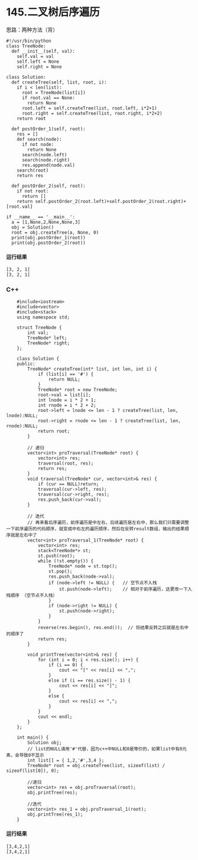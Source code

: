 # 145.二叉树后序遍历
思路：两种方法（背）

    #!/usr/bin/python
    class TreeNode:
      def __init__(self, val):
        self.val = val
        self.left = None
        self.right = None

    class Solution:
      def createTree(self, list, root, i):
        if i < len(list):
          root = TreeNode(list[i])
          if root.val == None:
            return None
          root.left = self.createTree(list, root.left, i*2+1)
          root.right = self.createTree(list, root.right, i*2+2)
        return root

      def postOrder_1(self, root):
        res = []
        def search(node):
          if not node:
            return None
          search(node.left)
          search(node.right)
          res.append(node.val)
        search(root)
        return res

      def postOrder_2(self, root):
        if not root:
          return []
        return self.postOrder_2(root.left)+self.postOrder_2(root.right)+[root.val]

    if __name__ == '__main__':
      a = [1,None,2,None,None,3]
      obj = Solution()
      root = obj.createTree(a, None, 0)
      print(obj.postOrder_1(root))
      print(obj.postOrder_2(root))

#### 运行结果
    [3, 2, 1]
    [3, 2, 1]

### C++

        #include<iostream>
        #include<vector>
        #include<stack>
        using namespace std;

        struct TreeNode {
            int val;
            TreeNode* left;
            TreeNode* right;
        };

        class Solution {
        public:
            TreeNode* createTree(int* list, int len, int i) {
                if (list[i] == '#') {
                    return NULL;
                }
                TreeNode* root = new TreeNode;
                root->val = list[i];
                int lnode = i * 2 + 1;
                int rnode = i * 2 + 2;
                root->left = lnode <= len - 1 ? createTree(list, len, lnode):NULL;
                root->right = rnode <= len - 1 ? createTree(list, len, rnode):NULL;
                return root;
            }

            // 递归
            vector<int> proTraversal(TreeNode* root) {
                vector<int> res;
                traversal(root, res);
                return res;
            }
            void traversal(TreeNode* cur, vector<int>& res) {
                if (cur == NULL)return;
                traversal(cur->left, res);
                traversal(cur->right, res);
                res.push_back(cur->val);
            }

            // 迭代
            // 再来看后序遍历，前序遍历是中左右，后续遍历是左右中，那么我们只需要调整一下前序遍历的代码顺序，就变成中右左的遍历顺序，然后在反转result数组，输出的结果顺序就是左右中了
            vector<int> proTraversal_1(TreeNode* root) {
                vector<int> res;
                stack<TreeNode*> st;
                st.push(root);
                while (!st.empty()) {
                    TreeNode* node = st.top();
                    st.pop();
                    res.push_back(node->val);
                    if (node->left != NULL) {   // 空节点不入栈
                        st.push(node->left);    // 相对于前序遍历，这更改一下入栈顺序 （空节点不入栈）
                    }
                    if (node->right != NULL) {
                        st.push(node->right);
                    }
                }
                reverse(res.begin(), res.end());  // 将结果反转之后就是左右中的顺序了
                return res;
            }

            void printTree(vector<int>& res) {
                for (int i = 0; i < res.size(); i++) {
                    if (i == 0) {
                        cout << "[" << res[i] << ",";
                    }
                    else if (i == res.size() - 1) {
                        cout << res[i] << "]";
                    }
                    else {
                        cout << res[i] << ",";
                    }
                }
                cout << endl;
            }
        };

        int main() {
            Solution obj;
            // list的NULL请用'#'代替，因为c++中NULL和0是等价的，如果list中有0元素，会导致0不显示
            int list[] = { 1,2,'#',3,4 };
            TreeNode* root = obj.createTree(list, sizeof(list) / sizeof(list[0]), 0);

            //递归
            vector<int> res = obj.proTraversal(root);
            obj.printTree(res);

            //迭代
            vector<int> res_1 = obj.proTraversal_1(root);
            obj.printTree(res_1);
        }
        
 #### 运行结果
    [3,4,2,1]
    [3,4,2,1]
